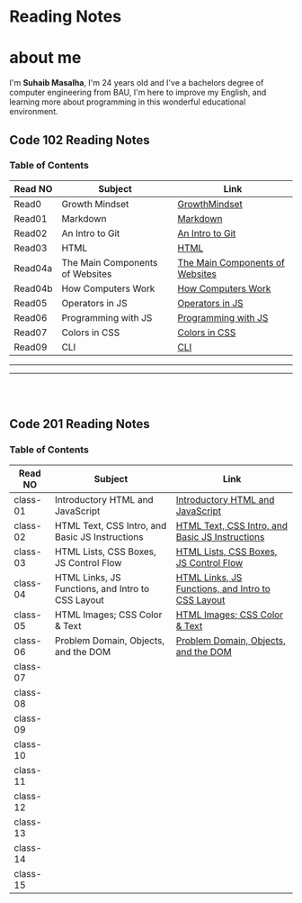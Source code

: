 

# Reading Notes 

# about me 
 I'm **Suhaib Masalha**, I'm 24 years old and I've a bachelors degree of computer engineering from BAU,  I'm here to improve my English, and learning more about programming in this wonderful educational environment.



## Code 102 Reading Notes
### Table of Contents 

Read NO      | Subject   | Link
-------------|---------- |---------
Read0        | Growth Mindset           | [GrowthMindset](https://masalha-96.github.io/reading-notes/Code%20102/GrowthMindset)
Read01       | Markdown          | [Markdown](https://masalha-96.github.io/reading-notes/Code%20102/Read01)
Read02       |       An Intro to Git    | [An Intro to Git](https://masalha-96.github.io/reading-notes/Code%20102/Read02)
Read03       |    HTML       | [HTML](https://masalha-96.github.io/reading-notes/Code%20102/Read03)
Read04a      |      The Main Components of Websites     | [The Main Components of Websites](https://masalha-96.github.io/reading-notes/Code%20102/Read04a)
Read04b      |      How Computers Work     | [How Computers Work](https://masalha-96.github.io/reading-notes/Code%20102/Read04b)
Read05       |      Operators in JS      | [Operators in JS ](https://masalha-96.github.io/reading-notes/Code%20102/Read05)
Read06       |      Programming with JS     | [Programming with JS](https://masalha-96.github.io/reading-notes/Code%20102/Read06)
Read07       |     Colors in CSS      | [Colors in CSS](https://masalha-96.github.io/reading-notes/Code%20102/Read07)
Read09      |          CLI  | [CLI](https://masalha-96.github.io/reading-notes/Code%20102/Read09)


---
---

<br>
<br>

## Code 201 Reading Notes
### Table of Contents 

Read NO      | Subject   | Link
-------------|---------- |---------
class-01      | Introductory HTML and JavaScript           |  [ Introductory HTML and JavaScript](https://masalha-96.github.io/reading-notes/Code%20201/class-01)
class-02      |  HTML Text, CSS Intro, and Basic JS Instructions| [HTML Text, CSS Intro, and Basic JS Instructions](https://masalha-96.github.io/reading-notes/Code%20201/class-02)        
class-03      | HTML Lists, CSS Boxes, JS Control Flow| [HTML Lists, CSS Boxes, JS Control Flow](https://masalha-96.github.io/reading-notes/Code%20201/class-03)   
class-04      | HTML Links, JS Functions, and Intro to CSS Layout   | [HTML Links, JS Functions, and Intro to CSS Layout](https://masalha-96.github.io/reading-notes/Code%20201/class-04)   
class-05      | HTML Images; CSS Color & Text  | [HTML Images; CSS Color & Text](https://masalha-96.github.io/reading-notes/Code%20201/class-05)     
class-06      | Problem Domain, Objects, and the DOM  | [Problem Domain, Objects, and the DOM](https://masalha-96.github.io/reading-notes/Code%20201/class-06)       
class-07      |          
class-08      |          
class-09      |          
class-10      |          
class-11      |          
class-12      |          
class-13      |          
class-14      |  
class-15      |   







	





